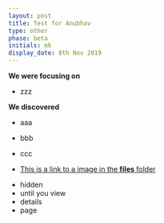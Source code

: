 ```yaml
---
layout: post
title: Test for Anubhav
type: other
phase: beta
initials: mk
display_date: 8th Nov 2019
---
```


**We were focusing on**
- zzz



**We discovered**

- aaa
- bbb
- ccc

- [This is a link to a image in the **files** folder](../files/saltire.png)

<!--more-->

- hidden
- until you view
- details
- page
